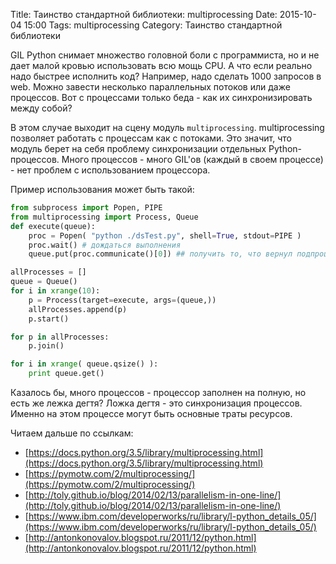 Title: Таинство стандартной библиотеки: multiprocessing
Date: 2015-10-04 15:00
Tags: multiprocessing
Category: Таинство стандартной библиотеки

GIL Python снимает множество головной боли с программиста, но и не дает малой кровью использовать всю мощь CPU. 
А что если реально надо быстрее исполнить код? Например, надо сделать 1000 запросов в web. 
Можно завести несколько параллельных потоков или даже процессов. Вот с процессами только беда - как их синхронизировать между собой?

В этом случае выходит на сцену модуль ```multiprocessing```. 
multiprocessing позволяет работать с процессам как с потоками. Это значит, что модуль берет на себя проблему синхронизации отдельных Python-процессов. Много процессов - много GIL'ов (каждый в своем процессе) - нет проблем с использованием процессора.

Пример использования может быть такой:

```python
from subprocess import Popen, PIPE
from multiprocessing import Process, Queue
def execute(queue):
    proc = Popen( "python ./dsTest.py", shell=True, stdout=PIPE )
    proc.wait() # дождаться выполнения
    queue.put(proc.communicate()[0]) ## получить то, что вернул подпроцесс

allProcesses = []
queue = Queue()
for i in xrange(10):
    p = Process(target=execute, args=(queue,))
    allProcesses.append(p)
    p.start()

for p in allProcesses:
    p.join()

for i in xrange( queue.qsize() ):
    print queue.get()
```

Казалось бы, много процессов - процессор заполнен на полную, но есть же лежка дегтя? Ложка дегтя - это синхронизация процессов. Именно на этом процессе могут быть основные траты ресурсов.

Читаем дальше по ссылкам:

- [https://docs.python.org/3.5/library/multiprocessing.html](https://docs.python.org/3.5/library/multiprocessing.html)
- [https://pymotw.com/2/multiprocessing/](https://pymotw.com/2/multiprocessing/)
- [http://toly.github.io/blog/2014/02/13/parallelism-in-one-line/](http://toly.github.io/blog/2014/02/13/parallelism-in-one-line/)
- [https://www.ibm.com/developerworks/ru/library/l-python_details_05/](https://www.ibm.com/developerworks/ru/library/l-python_details_05/)
- [http://antonkonovalov.blogspot.ru/2011/12/python.html](http://antonkonovalov.blogspot.ru/2011/12/python.html)
